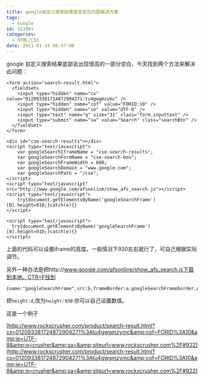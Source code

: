 ```yaml
---
title: google自定义搜索结果底部空白问题解决方案
tags:
  - Google
id: 313001
categories:
  - HTML/CSS
date: 2011-01-24 06:57:00
---
```


google 自定义搜索结果底部会出现很高的一部分空白，今天找到两个方法来解决此问题：

```
<form action="search-result.html">
  <fieldset>
    <input type="hidden" name="cx" value="012093381724872904271:tu4gwgmzymc" />
    <input type="hidden" name="cof" value="FORID:10" />
    <input type="hidden" name="ie" value="UTF-8" />
    <input type="text" name="q" size="31" class="form_inputtext" />
    <input type="submit" name="sa" value="Search" class="searchBtn" />
  </fieldset>
</form>

<div id="cse-search-results"></div>
<script type="text/javascript">
	var googleSearchIframeName = "cse-search-results";
	var googleSearchFormName = "cse-search-box";
	var googleSearchFrameWidth = 600;
	var googleSearchDomain = "www.google.com";
	var googleSearchPath = "/cse";
</script>
<script type="text/javascript" src="http://www.google.com/afsonline/show_afs_search.js"></script>
<script type="text/javascript">
	try{document.getElementsByName('googleSearchFrame')[0].height=910;}catch(e){}
</script>
```

```
<script type="text/javascript">
  try{document.getElementsByName('googleSearchFrame')[0].height=910;}catch(e){}
</script>
```


上面的代码可以设置iframe的高度。一般情况下930左右就行了，可自己根据实际调节。

另外一种办法是把http://www.google.com/afsonline/show_afs_search.js下载到本地。CTR+F找到

```
{name:"googleSearchFrame",src:b,frameBorder:a.googleSearchFrameborder,width:c,height:d,
```

把`height:d`,改为`height:930` 你可以自己设置数值。

这是一个例子

[http://www.rockscrusher.com/product/search-result.html?cx=012093381724872904271%3Atu4gwgmzymc&amp;cof=FORID%3A10&amp;ie=UTF-8&amp;q=crusher&amp;sa=&amp;siteurl=www.rockscrusher.com%2F#922](http://www.rockscrusher.com/product/search-result.html?cx=012093381724872904271%3Atu4gwgmzymc&amp;cof=FORID%3A10&amp;ie=UTF-8&amp;q=crusher&amp;sa=&amp;siteurl=www.rockscrusher.com%2F#922)